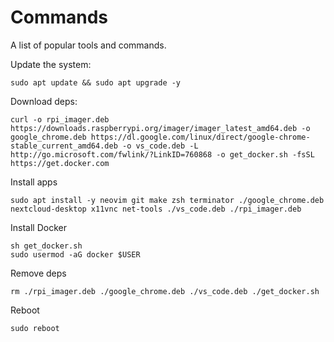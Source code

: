 # Commands
A list of popular tools and commands.

Update the system:
```
sudo apt update && sudo apt upgrade -y
```

Download deps:
```
curl -o rpi_imager.deb https://downloads.raspberrypi.org/imager/imager_latest_amd64.deb -o google_chrome.deb https://dl.google.com/linux/direct/google-chrome-stable_current_amd64.deb -o vs_code.deb -L http://go.microsoft.com/fwlink/?LinkID=760868 -o get_docker.sh -fsSL https://get.docker.com 

```

Install apps
```
sudo apt install -y neovim git make zsh terminator ./google_chrome.deb nextcloud-desktop x11vnc net-tools ./vs_code.deb ./rpi_imager.deb
```

Install Docker
```
sh get_docker.sh
sudo usermod -aG docker $USER
```

Remove deps
```
rm ./rpi_imager.deb ./google_chrome.deb ./vs_code.deb ./get_docker.sh
```

Reboot
```
sudo reboot
```

